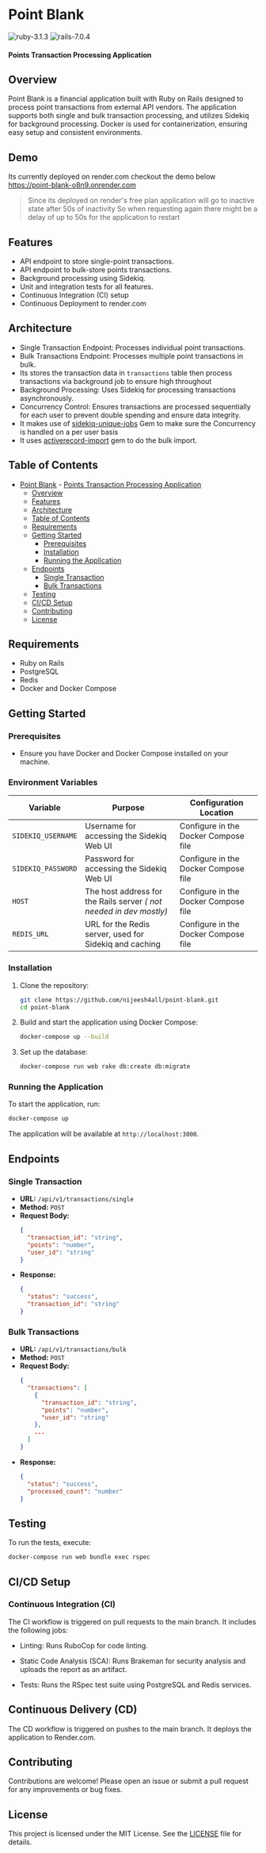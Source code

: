 # Point Blank
![ruby-3.1.3](https://img.shields.io/badge/Ruby-v3.1.3-green.svg)  ![rails-7.0.4](https://img.shields.io/badge/Rails-v7.1.3-brightgreen.svg) 

#### Points Transaction Processing Application

## Overview
Point Blank is a financial application built with Ruby on Rails designed to process point transactions from external API vendors. The application supports both single and bulk transaction processing, and utilizes Sidekiq for background processing. Docker is used for containerization, ensuring easy setup and consistent environments.

## Demo
Its currently deployed on render.com checkout the demo below
https://point-blank-o8n9.onrender.com

> Since its deployed on render's free plan application will go to inactive state after 50s of inactivity
> So when requesting again there might be a delay of up to 50s for the application to restart

## Features
- API endpoint to store single-point transactions.
- API endpoint to bulk-store points transactions.
- Background processing using Sidekiq.
- Unit and integration tests for all features.
- Continuous Integration (CI) setup
- Continuous Deployment to render.com

## Architecture
- Single Transaction Endpoint: Processes individual point transactions.
- Bulk Transactions Endpoint: Processes multiple point transactions in bulk.
- Its stores the transaction data in `transactions` table then process transactions via background job to ensure high throughout
- Background Processing: Uses Sidekiq for processing transactions asynchronously.
- Concurrency Control: Ensures transactions are processed sequentially for each user to prevent double spending and ensure data integrity. 
- It makes use of [sidekiq-unique-jobs](https://rubygems.org/gems/sidekiq-unique-jobs) Gem to make sure the Concurrency is handled on a per user basis
- It uses [activerecord-import](https://rubygems.org/gems/activerecord-import) gem to do the bulk import.

## Table of Contents
- [Point Blank](#point-blank)
      - [Points Transaction Processing Application](#points-transaction-processing-application)
  - [Overview](#overview)
  - [Features](#features)
  - [Architecture](#architecture)
  - [Table of Contents](#table-of-contents)
  - [Requirements](#requirements)
  - [Getting Started](#getting-started)
    - [Prerequisites](#prerequisites)
    - [Installation](#installation)
    - [Running the Application](#running-the-application)
  - [Endpoints](#endpoints)
    - [Single Transaction](#single-transaction)
    - [Bulk Transactions](#bulk-transactions)
  - [Testing](#testing)
  - [CI/CD Setup](#cicd-setup)
  - [Contributing](#contributing)
  - [License](#license)

## Requirements
- Ruby on Rails
- PostgreSQL
- Redis
- Docker and Docker Compose

## Getting Started

### Prerequisites
- Ensure you have Docker and Docker Compose installed on your machine.

### Environment Variables
| Variable         | Purpose                                                         | Configuration Location                         |
|------------------|-----------------------------------------------------------------|----------------------------------------|
| `SIDEKIQ_USERNAME` | Username for accessing the Sidekiq Web UI                      | Configure in the Docker Compose file  |
| `SIDEKIQ_PASSWORD` | Password for accessing the Sidekiq Web UI                      | Configure in the Docker Compose file  |
| `HOST`             | The host address for the Rails server _( not needed in dev mostly)_          | Configure in the Docker Compose file  |
| `REDIS_URL`        | URL for the Redis server, used for Sidekiq and caching         | Configure in the Docker Compose file  |



### Installation
1. Clone the repository:
   ```bash
   git clone https://github.com/nijeesh4all/point-blank.git
   cd point-blank
   ```

2. Build and start the application using Docker Compose:
   ```bash
   docker-compose up --build
   ```

3. Set up the database:
   ```bash
   docker-compose run web rake db:create db:migrate
   ```

### Running the Application
To start the application, run:
```bash
docker-compose up
```
The application will be available at `http://localhost:3000`.

## Endpoints

### Single Transaction
- **URL:** `/api/v1/transactions/single`
- **Method:** `POST`
- **Request Body:**
  ```json
  {
    "transaction_id": "string",
    "points": "number",
    "user_id": "string"
  }
  ```
- **Response:**
  ```json
  {
    "status": "success",
    "transaction_id": "string"
  }
  ```

### Bulk Transactions
- **URL:** `/api/v1/transactions/bulk`
- **Method:** `POST`
- **Request Body:**
  ```json
  {
    "transactions": [
      {
        "transaction_id": "string",
        "points": "number",
        "user_id": "string"
      },
      ...
    ]
  }
  ```
- **Response:**
  ```json
  {
    "status": "success",
    "processed_count": "number"
  }
  ```

## Testing
To run the tests, execute:
```bash
docker-compose run web bundle exec rspec
```

## CI/CD Setup
### Continuous Integration (CI)

The CI workflow is triggered on pull requests to the main branch. It includes the following jobs:

- Linting: Runs RuboCop for code linting.

- Static Code Analysis (SCA): Runs Brakeman for security analysis and uploads the report as an artifact.

- Tests: Runs the RSpec test suite using PostgreSQL and Redis services.

## Continuous Delivery (CD)
The CD workflow is triggered on pushes to the main branch. It deploys the application to Render.com.

## Contributing
Contributions are welcome! Please open an issue or submit a pull request for any improvements or bug fixes.

## License
This project is licensed under the MIT License. See the [LICENSE](LICENSE) file for details.